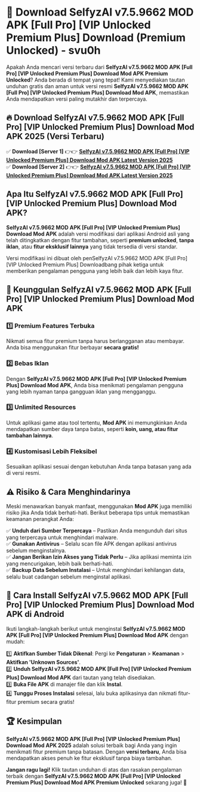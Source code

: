# 🎯 Download SelfyzAI v7.5.9662 MOD APK [Full Pro] [VIP Unlocked Premium Plus] Download (Premium Unlocked) -  svu0h

Apakah Anda mencari versi terbaru dari **SelfyzAI v7.5.9662 MOD APK [Full Pro] [VIP Unlocked Premium Plus] Download Mod APK Premium Unlocked**? Anda berada di tempat yang tepat! Kami menyediakan tautan unduhan gratis dan aman untuk versi resmi **SelfyzAI v7.5.9662 MOD APK [Full Pro] [VIP Unlocked Premium Plus] Download Mod APK**, memastikan Anda mendapatkan versi paling mutakhir dan terpercaya.

## 🔥 Download SelfyzAI v7.5.9662 MOD APK [Full Pro] [VIP Unlocked Premium Plus] Download Mod APK 2025 (Versi Terbaru)

✅ **Download [Server 1]** 👉👉 [**SelfyzAI v7.5.9662 MOD APK [Full Pro] [VIP Unlocked Premium Plus] Download Mod APK Latest Version 2025**](https://momento.my/?title=SelfyzAI_v7.5.9662_MOD_APK_[Full_Pro]_[VIP_Unlocked_Premium_Plus]_Download)  
✅ **Download [Server 2]** 👉👉 [**SelfyzAI v7.5.9662 MOD APK [Full Pro] [VIP Unlocked Premium Plus] Download Mod APK Latest Version 2025**](https://momento.my/?title=SelfyzAI_v7.5.9662_MOD_APK_[Full_Pro]_[VIP_Unlocked_Premium_Plus]_Download)  

## Apa Itu SelfyzAI v7.5.9662 MOD APK [Full Pro] [VIP Unlocked Premium Plus] Download Mod APK?

**SelfyzAI v7.5.9662 MOD APK [Full Pro] [VIP Unlocked Premium Plus] Download Mod APK** adalah versi modifikasi dari aplikasi Android asli yang telah ditingkatkan dengan fitur tambahan, seperti **premium unlocked**, **tanpa iklan**, atau **fitur eksklusif lainnya** yang tidak tersedia di versi standar.

Versi modifikasi ini dibuat oleh penSelfyzAI v7.5.9662 MOD APK [Full Pro] [VIP Unlocked Premium Plus] Downloadbang pihak ketiga untuk memberikan pengalaman pengguna yang lebih baik dan lebih kaya fitur.

## 🎯 Keunggulan SelfyzAI v7.5.9662 MOD APK [Full Pro] [VIP Unlocked Premium Plus] Download Mod APK

### 1️⃣ Premium Features Terbuka
Nikmati semua fitur premium tanpa harus berlangganan atau membayar. Anda bisa menggunakan fitur berbayar **secara gratis!**

### 2️⃣ Bebas Iklan
Dengan **SelfyzAI v7.5.9662 MOD APK [Full Pro] [VIP Unlocked Premium Plus] Download Mod APK**, Anda bisa menikmati pengalaman pengguna yang lebih nyaman tanpa gangguan iklan yang mengganggu.

### 3️⃣ Unlimited Resources
Untuk aplikasi game atau tool tertentu, **Mod APK** ini memungkinkan Anda mendapatkan sumber daya tanpa batas, seperti **koin, uang, atau fitur tambahan lainnya**.

### 4️⃣ Kustomisasi Lebih Fleksibel
Sesuaikan aplikasi sesuai dengan kebutuhan Anda tanpa batasan yang ada di versi resmi.

## ⚠️ Risiko & Cara Menghindarinya

Meski menawarkan banyak manfaat, menggunakan **Mod APK** juga memiliki risiko jika Anda tidak berhati-hati. Berikut beberapa tips untuk memastikan keamanan perangkat Anda:

✅ **Unduh dari Sumber Terpercaya** – Pastikan Anda mengunduh dari situs yang terpercaya untuk menghindari malware.  
✅ **Gunakan Antivirus** – Selalu scan file APK dengan aplikasi antivirus sebelum menginstalnya.  
✅ **Jangan Berikan Izin Akses yang Tidak Perlu** – Jika aplikasi meminta izin yang mencurigakan, lebih baik berhati-hati.  
✅ **Backup Data Sebelum Instalasi** – Untuk menghindari kehilangan data, selalu buat cadangan sebelum menginstal aplikasi.

## 📌 Cara Install SelfyzAI v7.5.9662 MOD APK [Full Pro] [VIP Unlocked Premium Plus] Download Mod APK di Android

Ikuti langkah-langkah berikut untuk menginstal **SelfyzAI v7.5.9662 MOD APK [Full Pro] [VIP Unlocked Premium Plus] Download Mod APK** dengan mudah:

1️⃣ **Aktifkan Sumber Tidak Dikenal**: Pergi ke **Pengaturan** > **Keamanan** > **Aktifkan 'Unknown Sources'**.  
2️⃣ **Unduh SelfyzAI v7.5.9662 MOD APK [Full Pro] [VIP Unlocked Premium Plus] Download Mod APK** dari tautan yang telah disediakan.  
3️⃣ **Buka File APK** di manajer file dan klik **Instal**.  
4️⃣ **Tunggu Proses Instalasi** selesai, lalu buka aplikasinya dan nikmati fitur-fitur premium secara gratis!

## 🏆 Kesimpulan

**SelfyzAI v7.5.9662 MOD APK [Full Pro] [VIP Unlocked Premium Plus] Download Mod APK 2025** adalah solusi terbaik bagi Anda yang ingin menikmati fitur premium tanpa batasan. Dengan **versi terbaru**, Anda bisa mendapatkan akses penuh ke fitur eksklusif tanpa biaya tambahan.

**Jangan ragu lagi!** Klik tautan unduhan di atas dan rasakan pengalaman terbaik dengan **SelfyzAI v7.5.9662 MOD APK [Full Pro] [VIP Unlocked Premium Plus] Download Mod APK Premium Unlocked** sekarang juga! 🚀
